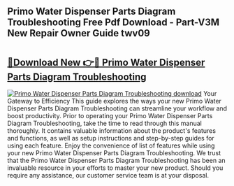 ## Primo Water Dispenser Parts Diagram Troubleshooting Free Pdf Download - Part-V3M New Repair Owner Guide twv09

# <h2><a href="http://dfku8t.blite.top/?on=Primo+Water+Dispenser+Parts+Diagram+Troubleshooting">🔗Download New 👉🔴 Primo Water Dispenser Parts Diagram Troubleshooting</a></h2>

[![Primo Water Dispenser Parts Diagram Troubleshooting download](https://i.imgur.com/lujVjoI.png)](http://dfku8t.blite.top/?on=Primo+Water+Dispenser+Parts+Diagram+Troubleshooting)
Your Gateway to Efficiency This guide explores the ways your new Primo Water Dispenser Parts Diagram Troubleshooting can streamline your workflow and boost productivity. Prior to operating your Primo Water Dispenser Parts Diagram Troubleshooting, take the time to read through this manual thoroughly. It contains valuable information about the product's features and functions, as well as setup instructions and step-by-step guides for using each feature. Enjoy the convenience of list of features while using your new Primo Water Dispenser Parts Diagram Troubleshooting. We trust that the Primo Water Dispenser Parts Diagram Troubleshooting has been an invaluable resource in your efforts to master your new product. Should you require any assistance, our customer service team is at your disposal.
